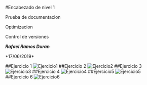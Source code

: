 #Encabezado de nivel 1
<p>Prueba de documentacion</p>
<p>Optimizacion</p>
<p>Control de versiones</p>

***Rafael Ramos Duran***
<p>*17/06/2019*</p>

##Ejercicio 1
![Ejercicio1](Ejercicio1.png)
##Ejercicio 2
![Ejercicio2](Ejercicio2.png)
##Ejercicio 3
![Ejercicio3](Ejercicio3.png)
##Ejercicio 4
![Ejercicio4](Ejercicio4.png)
##Ejercicio5
![Ejercicio5](Ejercicio5.png)
##Ejercicio 6
![Ejercicio6](Ejercicio6.png)
